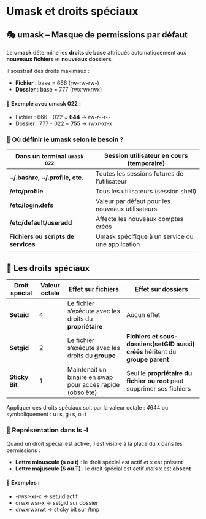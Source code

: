 # Umask et droits spéciaux

## **🎭 umask – Masque de permissions par défaut**

Le **umask** détermine les **droits de base** attribués automatiquement aux **nouveaux fichiers** et **nouveaux dossiers**.

Il soustrait des droits maximaux : 
- **Fichier** : base = 666 (rw-rw-rw-)
- **Dossier** : base = 777 (rwxrwxrwx)

#### 📌 Exemple avec umask 022 : 
- Fichier : 666 - 022 = **644** → rw-r--r--
- Dossier : 777 - 022 = **755** → rwxr-xr-x



### **🔧 Où définir le umask selon le besoin ?**

| **Dans un terminal** `umask 022` | Session utilisateur en cours (temporaire) |
|----|----|
| **~/.bashrc, ~/.profile, etc.** | Toutes les sessions futures de l’utilisateur |
| **/etc/profile** | Tous les utilisateurs (session shell) |
| **/etc/login.defs** | Valeur par défaut pour les nouveaux utilisateurs |
| **/etc/default/useradd** | Affecte les nouveaux comptes créés |
| **Fichiers ou scripts de services** | Umask spécifique à un service ou une application |
|  |  |

## **🧨 Les droits spéciaux**

| **Droit spécial** | **Valeur octale** | **Effet sur fichiers** | **Effet sur dossiers** |
|----|----|----|----|
| **Setuid** | 4 | Le fichier s’exécute avec les droits du **propriétaire** | Aucun effet |
| **Setgid** | 2 | Le fichier s’exécute avec les droits du **groupe** | **Fichiers et sous-dossiers(setGID aussi) créés** héritent du **groupe parent** |
| **Sticky Bit** | 1 | Maintenait un binaire en swap pour accès rapide (obsolète) | Seul le **propriétaire du fichier ou root** peut supprimer ses fichiers |

Appliquer ces droits spéciaux soit par la valeur octale : *4*644 ou symboliquement : u+s, g+s, o+t



### **🔎 Représentation dans ls -l**

Quand un droit spécial est activé, il est visible à la place du x dans les permissions :

- **Lettre minuscule (s ou t)** : le droit spécial est actif *et* x est présent
- **Lettre majuscule (S ou T)** : le droit spécial est actif *mais* x est **absent**

#### 📌 Exemples :

- -rwsr-xr-x → setuid actif
- drwxrwsr-x → setgid sur dossier
- drwxrwxrwt → sticky bit sur /tmp

